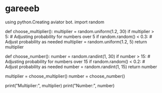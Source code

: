 # gareeeb
using python.Creating aviator bot.
import random

def choose_multiplier():
    multiplier = random.uniform(1.2, 30)
    if multiplier > 5:
        # Adjusting probability for numbers over 5
        if random.random() < 0.3:  # Adjust probability as needed
            multiplier = random.uniform(1.2, 5)
    return multiplier

def choose_number():
    number = random.randint(1, 30)
    if number > 15:
        # Adjusting probability for numbers over 15
        if random.random() < 0.2:  # Adjust probability as needed
            number = random.randint(1, 15)
    return number

multiplier = choose_multiplier()
number = choose_number()

print("Multiplier:", multiplier)
print("Number:", number)
